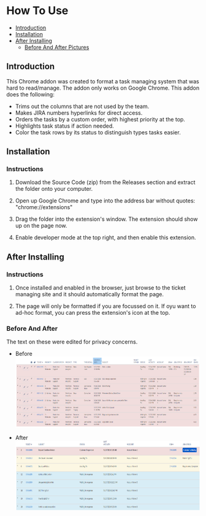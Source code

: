 # How To Use

- [Introduction](#introduction)
- [Installation](#installation)
- [After Installing](#after-installing)
	- [Before And After Pictures](#before-and-after)

## Introduction

This Chrome addon was created to format a task managing system that was hard to read/manage. The addon only works on Google Chrome. This addon does the following: 
- Trims out the columns that are not used by the team. 
- Makes JIRA numbers hyperlinks for direct access. 
- Orders the tasks by a custom order, with highest priority at the top. 
- Highlights task status if action needed. 
- Color the task rows by its status to distinguish types tasks easier. 



## Installation

### Instructions

1. Download the Source Code (zip) from the Releases section and extract the folder onto your computer. 

2. Open up Google Chrome and type into the address bar without quotes: "chrome://extensions"

3. Drag the folder into the extension's window. The extension should show up on the page now. 

4. Enable developer mode at the top right, and then enable this extension. 



## After Installing

### Instructions

1. Once installed and enabled in the browser, just browse to the ticket managing site and it should automatically format the page. 

2. The page will only be formatted if you are focussed on it. If oyu want to ad-hoc format, you can press the extension's icon at the top. 

### Before And After
The text on these were edited for privacy concerns. 

- Before
![Before](https://github.com/mt9304/format-sf/blob/master/res/before.png)

- After
![After](https://github.com/mt9304/format-sf/blob/master/res/after.png)
